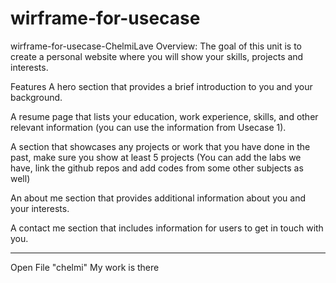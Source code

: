 # wirframe-for-usecase
wirframe-for-usecase-ChelmiLave
Overview:
The goal of this unit is to create a personal website where you will show your skills, projects and interests.

Features
A hero section that provides a brief introduction to you and your background.

A resume page that lists your education, work experience, skills, and other relevant information (you can use the information from Usecase 1).

A section that showcases any projects or work that you have done in the past, make sure you show at least 5 projects (You can add the labs we have, link  the github repos and add codes from some other subjects as well)

An about me section that provides additional information about you and your interests.

A contact me section that includes information for users to get in touch with you.

----------------------------------------------------------------------------------------------

Open File "chelmi" 
My work is there
